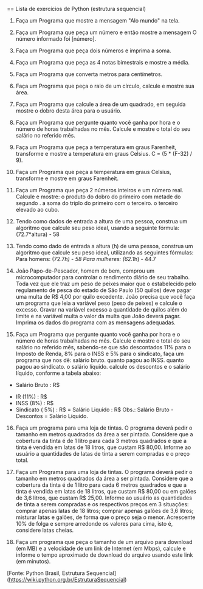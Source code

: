 == Lista de exercícios de Python (estrutura sequencial)

1) Faça um Programa que mostre a mensagem "Alo mundo" na tela.

2) Faça um Programa que peça um número e então mostre a mensagem O número informado foi [número].

3) Faça um Programa que peça dois números e imprima a soma.

4) Faça um Programa que peça as 4 notas bimestrais e mostre a média.

5) Faça um Programa que converta metros para centímetros.

6) Faça um Programa que peça o raio de um círculo, calcule e mostre sua área.

7) Faça um Programa que calcule a área de um quadrado, em seguida mostre o dobro desta área para o usuário.

8) Faça um Programa que pergunte quanto você ganha por hora e o número de horas trabalhadas no mês.
Calcule e mostre o total do seu salário no referido mês.

9) Faça um Programa que peça a temperatura em graus Farenheit, transforme e mostre a temperatura em graus Celsius.
C = (5 * (F-32) / 9).

10) Faça um Programa que peça a temperatura em graus Celsius, transforme e mostre em graus Farenheit.

11) Faça um Programa que peça 2 números inteiros e um número real. Calcule e mostre:
o produto do dobro do primeiro com metade do segundo .
a soma do triplo do primeiro com o terceiro.
o terceiro elevado ao cubo.

12) Tendo como dados de entrada a altura de uma pessoa, construa um algoritmo que calcule seu peso ideal, 
usando a seguinte fórmula: (72.7*altura) - 58

13) Tendo como dado de entrada a altura (h) de uma pessoa, construa um algoritmo que calcule seu peso ideal, 
utilizando as seguintes fórmulas:
Para homens: (72.7*h) - 58
Para mulheres: (62.1*h) - 44.7

14) João Papo-de-Pescador, homem de bem, comprou um microcomputador para controlar o rendimento diário
de seu trabalho. Toda vez que ele traz um peso de peixes maior que o estabelecido pelo regulamento de
pesca do estado de São Paulo (50 quilos) deve pagar uma multa de R$ 4,00 por quilo excedente. João 
precisa que você faça um programa que leia a variável peso (peso de peixes) e calcule o excesso. 
Gravar na variável excesso a quantidade de quilos além do limite e na variável multa o valor da 
multa que João deverá pagar. Imprima os dados do programa com as mensagens adequadas.

15) Faça um Programa que pergunte quanto você ganha por hora e o número de horas trabalhadas no mês. 
Calcule e mostre o total do seu salário no referido mês, sabendo-se que são descontados 11% para 
o Imposto de Renda, 8% para o INSS e 5% para o sindicato, faça um programa que nos dê:
salário bruto.
quanto pagou ao INSS.
quanto pagou ao sindicato.
o salário líquido.
calcule os descontos e o salário líquido, conforme a tabela abaixo:
+ Salário Bruto : R$
- IR (11%) : R$
- INSS (8%) : R$
- Sindicato ( 5%) : R$
= Salário Liquido : R$
Obs.: Salário Bruto - Descontos = Salário Líquido.

16) Faça um programa para uma loja de tintas. O programa deverá pedir o tamanho em metros quadrados 
da área a ser pintada. Considere que a cobertura da tinta é de 1 litro para cada 3 metros 
quadrados e que a tinta é vendida em latas de 18 litros, que custam R$ 80,00. Informe ao
usuário a quantidades de latas de tinta a serem compradas e o preço total.

17) Faça um Programa para uma loja de tintas. O programa deverá pedir o tamanho em metros quadrados da 
área a ser pintada. Considere que a cobertura da tinta é de 1 litro para cada 6 metros quadrados 
e que a tinta é vendida em latas de 18 litros, que custam R$ 80,00 ou em galões de 3,6 litros, 
que custam R$ 25,00.
Informe ao usuário as quantidades de tinta a serem compradas e os respectivos preços em 3 situações:
comprar apenas latas de 18 litros;
comprar apenas galões de 3,6 litros;
misturar latas e galões, de forma que o preço seja o menor. Acrescente 10% de 
folga e sempre arredonde os valores para cima, isto é, considere latas cheias.

18) Faça um programa que peça o tamanho de um arquivo para download (em MB) 
e a velocidade de um link de Internet (em Mbps), calcule e informe o tempo 
aproximado de download do arquivo usando este link (em minutos).


[Fonte: Python Brasil, Estrutura Sequencial] (https://wiki.python.org.br/EstruturaSequencial)
